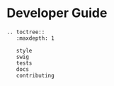 Developer Guide
===============

```eval_rst
.. toctree::
   :maxdepth: 1

   style
   swig
   tests
   docs
   contributing
```

